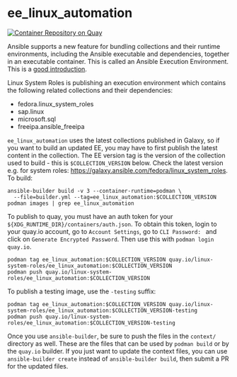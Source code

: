 # ee_linux_automation
[![Container Repository on Quay](https://quay.io/repository/linux-system-roles/ee_linux_automation/status "Container Repository on Quay")](https://quay.io/repository/linux-system-roles/ee_linux_automation)

Ansible supports a new feature for bundling collections and their runtime
environments, including the Ansible executable and dependencies, together in an
executable container.  This is called an Ansible Execution Environment.  This is
a [good introduction](https://www.ansible.com/blog/introduction-to-ansible-builder).

Linux System Roles is publishing an execution environment which contains
the following related collections and their dependencies:
* fedora.linux_system_roles
* sap.linux
* microsoft.sql
* freeipa.ansible_freeipa

`ee_linux_automation` uses the latest collections published in Galaxy, so if
you want to build an updated EE, you may have to first publish the latest
content in the collection.  The EE version tag is
the version of the collection used to build - this is `$COLLECTION_VERSION`
below.  Check the latest version e.g. for system roles:
https://galaxy.ansible.com/fedora/linux_system_roles.  To build:
```
ansible-builder build -v 3 --container-runtime=podman \
  --file=builder.yml --tag=ee_linux_automation:$COLLECTION_VERSION
podman images | grep ee_linux_automation
```
To publish to quay, you must have an auth token for your
`${XDG_RUNTIME_DIR}/containers/auth.json`.  To obtain this token, login to your quay.io account,
go to `Account Settings`, go to `CLI Password: ` and click on `Generate
Encrypted Password`. Then use this with `podman login quay.io`.
```
podman tag ee_linux_automation:$COLLECTION_VERSION quay.io/linux-system-roles/ee_linux_automation:$COLLECTION_VERSION 
podman push quay.io/linux-system-roles/ee_linux_automation:$COLLECTION_VERSION
```
To publish a testing image, use the `-testing` suffix:
```
podman tag ee_linux_automation:$COLLECTION_VERSION quay.io/linux-system-roles/ee_linux_automation:$COLLECTION_VERSION-testing
podman push quay.io/linux-system-roles/ee_linux_automation:$COLLECTION_VERSION-testing
```
Once you use `ansible-builder`, be sure to push the files in the `context/`
directory as well.  These are the files that can be used by `podman build`
or by the `quay.io` builder. If you just want to update the
context files, you can use `ansible-builder create` instead of `ansible-builder
build`, then submit a PR for the updated files.
